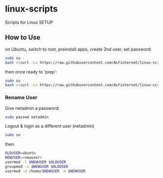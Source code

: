 # linux-scripts
Scripts for Linux SETUP

## How to Use
on Ubuntu, switch to root, preinstall apps, create 2nd user, set password:

```bash
sudo su -
bash <(curl -Ls https://raw.githubusercontent.com/ALFinternet/linux-scripts/master/ubuntu-install.sh)
```

then once ready to 'prep':

```bash
sudo su -
bash <(curl -Ls https://raw.githubusercontent.com/ALFinternet/linux-scripts/master/prepare-ubuntu-template.sh)
```

### Rename User
Give netadmin a password:
```bash
sudo passwd netadmin
```

Logout & login as a different user (netadmin)
```bash
sudo su -
```
then
```bash
OLDUSER=ubuntu
NEWUSER=<newuser>
usermod -l $NEWUSER $OLDUSER
groupmod -n $NEWUSER $OLDUSER
usermod -d /home/$NEWUSER -m $NEWUSER
```